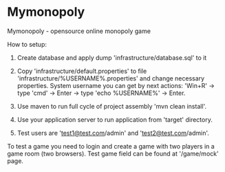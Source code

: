 Mymonopoly
==========

Mymonopoly - opensource online monopoly game



How to setup:

1) Create database and apply dump 'infrastructure/database.sql' to it

2) Copy 'infrastructure/default.properties' to file 'infrastructure/%USERNAME%.properties' and change necessary
properties. System username you can get by next actions: 'Win+R' -> type 'cmd' -> Enter -> type 'echo %USERNAME%' -> Enter.

3) Use maven to run full cycle of project assembly 'mvn clean install'.

4) Use your application server to run application from 'target' directory.

5) Test users are 'test1@test.com/admin' and 'test2@test.com/admin'.



To test a game you need to login and create a game with two players in a game room (two browsers).
Test game field can be found at '/game/mock' page.
